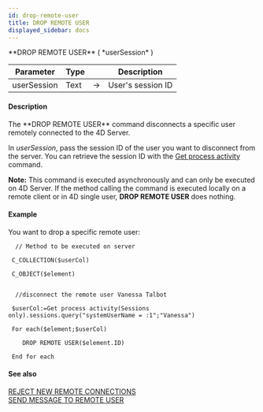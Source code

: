 ```yaml
---
id: drop-remote-user
title: DROP REMOTE USER
displayed_sidebar: docs
---
```


<!--REF #_command_.DROP REMOTE USER.Syntax-->**DROP REMOTE USER** ( *userSession* )<!-- END REF-->
<!--REF #_command_.DROP REMOTE USER.Params-->
| Parameter | Type |  | Description |
| --- | --- | --- | --- |
| userSession | Text | -> | User's session ID |

<!-- END REF-->

#### Description 

<!--REF #_command_.DROP REMOTE USER.Summary-->The **DROP REMOTE USER** command disconnects a specific user remotely connected to the 4D Server.<!-- END REF--> 

In *userSession*, pass the session ID of the user you want to disconnect from the server. You can retrieve the session ID with the [Get process activity](get-process-activity.md) command.

**Note:** This command is executed asynchronously and can only be executed on 4D Server. If the method calling the command is executed locally on a remote client or in 4D single user, **DROP REMOTE USER** does nothing.

#### Example 

You want to drop a specific remote user:

```4d
  // Method to be executed on server

 C_COLLECTION($userCol)

 C_OBJECT($element)
 

  //disconnect the remote user Vanessa Talbot

 $userCol:=Get process activity(Sessions only).sessions.query("systemUserName = :1";"Vanessa")

 For each($element;$userCol)

    DROP REMOTE USER($element.ID)

 End for each
```

#### See also 
[REJECT NEW REMOTE CONNECTIONS](reject-new-remote-connections.md)  
[SEND MESSAGE TO REMOTE USER](send-message-to-remote-user.md)  
